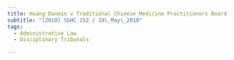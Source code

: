 ```yaml
---
title: Huang Danmin v Traditional Chinese Medicine Practitioners Board 
subtitle: "[2010] SGHC 152 / 18\_May\_2010"
tags:
  - Administrative Law
  - Disciplinary Tribunals

---
```


